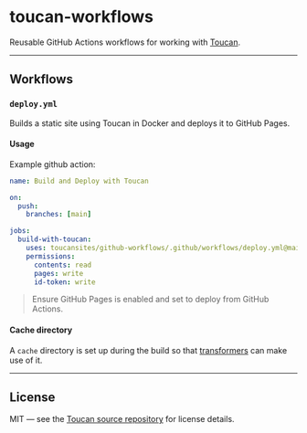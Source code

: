# toucan-workflows

Reusable GitHub Actions workflows for working with [Toucan](https://github.com/toucansites/toucan).

---

## Workflows

### `deploy.yml`

Builds a static site using Toucan in Docker and deploys it to GitHub Pages.

#### Usage

Example github action:

```yaml
name: Build and Deploy with Toucan

on:
  push:
    branches: [main]

jobs:
  build-with-toucan:
    uses: toucansites/github-workflows/.github/workflows/deploy.yml@main
    permissions:
      contents: read
      pages: write
      id-token: write
```

> Ensure GitHub Pages is enabled and set to deploy from GitHub Actions.

#### Cache directory

A `cache` directory is set up during the build so that [transformers](https://toucansites.com/docs/rendering/transformers/) can make use of it.

---

## License

MIT — see the [Toucan source repository](https://github.com/toucansites/toucan) for license details.
